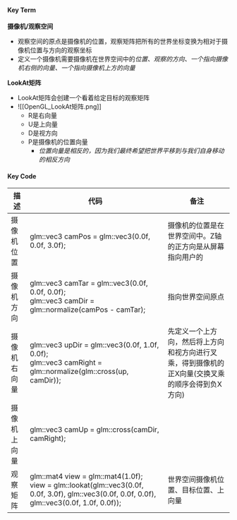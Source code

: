 #### Key Term

**摄像机/观察空间**
- 观察空间的原点是摄像机的位置，观察矩阵把所有的世界坐标变换为相对于摄像机位置与方向的观察坐标
- 定义一个摄像机需要摄像机在世界空间中的*位置、观察的方向、一个指向摄像机右侧的向量、一个指向摄像机上方的向量*

**LookAt矩阵**
- LookAt矩阵会创建一个看着给定目标的观察矩阵
- ![[OpenGL_LookAt矩阵.png]]
	- R是右向量
	- U是上向量
	- D是视方向
	- P是摄像机的位置向量
		- *位置向量是相反的，因为我们最终希望把世界平移到与我们自身移动的相反方向*



#### Key Code
| 描述         | 代码                                                                                                                                                      | 备注                                                                                             |
| ------------ | --------------------------------------------------------------------------------------------------------------------------------------------------------- | ------------------------------------------------------------------------------------------------ |
| 摄像机位置   | glm::vec3 camPos = glm::vec3(0.0f, 0.0f, 3.0f);                                                                                                           | 摄像机的位置是在世界空间中。Z轴的正方向是从屏幕指向用户的                                        |
| 摄像机方向   | glm::vec3 camTar = glm::vec3(0.0f, 0.0f, 0.0f); <br> glm::vec3 camDir = glm::normalize(camPos - camTar);                                                  | 指向世界空间原点                                                                                 |
| 摄像机右向量 | glm::vec3 upDir = glm::vec3(0.0f, 1.0f, 0.0f);<br> glm::vec3 camRight = glm::normalize(glm::cross(up, camDir));                                           | 先定义一个上方向，然后将上方向和视方向进行叉乘，得到摄像机的正X向量(交换叉乘的顺序会得到负X方向) |
| 摄像机上向量 | glm::vec3 camUp = glm::cross(camDir, camRight);                                                                                                           |                                                                                                  |
| 观察矩阵     | glm::mat4 view = glm::mat4(1.0f); <br> view = glm::lookat(glm::vec3(0.0f, 0.0f, 3.0f), glm::vec3(0.0f, 0.0f, 0.0f), glm::vec3(0.0f, 1.0f, 0.0f)); | 世界空间摄像机位置、目标位置、上向量                                                                                                 |


